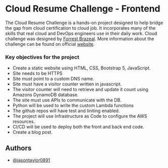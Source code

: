 
# Cloud Resume Challenge - Frontend

The Cloud Resume Challenge is a hands-on project designed to help bridge the gap from cloud certification to cloud job. It incorporates many of the skills that real cloud and DevOps engineers use in their daily work. Cloud challenge was designed by [Forrest Brazeal](https://forrestbrazeal.com/). More information about the challenge can be found on official [website](https://cloudresumechallenge.dev/docs/the-challenge/).

### Key objectives for the project

- Create a static website using HTML, CSS, Bootstrap 5, JavaScript.
- Site needs to be HTTPS
- Site must point to a custom DNS name.
- Site must have a visitor counter written in javascript.
- The visitor counter will need to retrieve and update it count using Amazons DynamoDB database.
- The site must use APIs to communicate with the DB.
- Python will be used to write the custom Lambda functions
- The github repos will have test and liniting enabled.
- The project will use Infrastructure as Code to configure the AWS resources.
- CI/CD will be used to deploy both the front and back end code.
- Create a blog post.

## Authors

- [@jasontaylor0891](https://www.github.com/jasontaylor0981)











